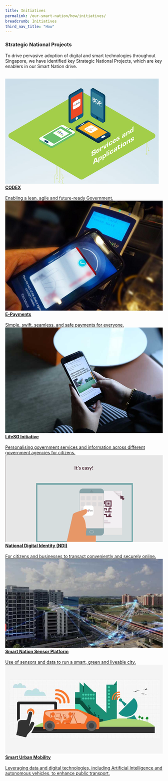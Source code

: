 ```yaml
---
title: Initiatives
permalink: /our-smart-nation/how/initiatives/
breadcrumb: Initiatives
third_nav_title: "How"
---
```


### **Strategic National Projects**

To drive pervasive adoption of digital and smart technologies throughout Singapore, we have identified key Strategic National Projects, which are key enablers in our Smart Nation drive.

<br>
<div class="row">
  
  <div class="column-c" > 
    <a href="https://www.smartnation.gov.sg/what-is-smart-nation/initiatives/Strategic-National-Projects/codex" target="_blank"><img src="/images/codex2.jpg"><br>
    <div class="header"><b>CODEX</b></div><br>
    <div class="para">Enabling a lean, agile and future-ready Government.</div></a>
  </div>
  
  <div class="column-c"> 
    <a href="https://www.smartnation.gov.sg/what-is-smart-nation/initiatives/Strategic-National-Projects/e-payments-1" target="_blank"><img src="/images/e-payments.jpg"><br>       <div class="header"><b>E-Payments</b></div><br>
    <div class="para">Simple, swift, seamless, and safe payments for everyone.</div></a>
  </div>
  
  <div class="column-c">  
    <a href="https://www.smartnation.gov.sg/what-is-smart-nation/initiatives/Strategic-National-Projects/lifesg-initiative" target="_blank"><img src="/images/lifesg-initiative.jpg"><br>
    <div class="header"><b>LifeSG Initiative</b></div><br>
    <div class="para">Personalising government services and information across different government agencies for citizens.</div></a>  
  </div>
     
</div>

<div class="row">
  
  <div class="column-c" > 
    <a href="https://www.smartnation.gov.sg/what-is-smart-nation/initiatives/Strategic-National-Projects/national-digital-identity-ndi" target="_blank"><img src="/images/national-digital-identity.png"><br>
    <div class="header"><b>National Digital Identity (NDI)</b></div><br>
    <div class="para">For citizens and businesses to transact conveniently and securely online.</div></a>    
  </div>
  
  <div class="column-c"> 
    <a href="https://www.smartnation.gov.sg/what-is-smart-nation/initiatives/Strategic-National-Projects/smart-nation-sensor-platform" target="_blank"><img src="/images/smart-nation-sensor-platform.jpg"><br>       
    <div class="header"><b>Smart Nation Sensor Platform</b></div><br>
    <div class="para">Use of sensors and data to run a smart, green and liveable city.</div></a>    
  </div>
  
  <div class="column-c">  
    <a href="https://www.smartnation.gov.sg/what-is-smart-nation/initiatives/Strategic-National-Projects/smart-urban-mobility" target="_blank"><img src="/images/smart-urban-mobility.jpg"><br>
    <div class="header"><b>Smart Urban Mobility</b></div><br>
    <div class="para">Leveraging data and digital technologies, including Artificial Intelligence and autonomous vehicles, to enhance public transport.</div></a>      
  </div>
     
</div>

